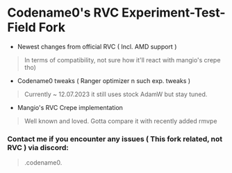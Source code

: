 # Codename0's RVC Experiment-Test-Field Fork

- Newest changes from official RVC ( Incl. AMD support )
> In terms of compatibility, not sure how it'll react with mangio's crepe tho)
- Codename0 tweaks ( Ranger optimizer n such exp. tweaks )
> Currently ~ 12.07.2023 it still uses stock AdamW but stay tuned.
- Mangio's RVC Crepe implementation
> Well known and loved. Gotta compare it with recently added rmvpe  

### Contact me if you encounter any issues ( This fork related, not RVC ) via discord:
> .codename0.
